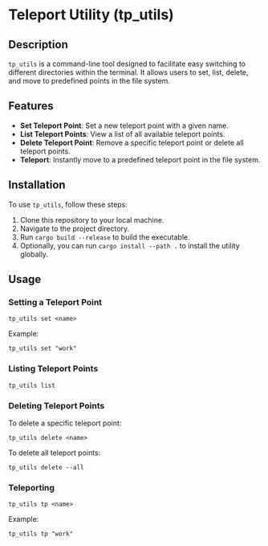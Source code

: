 # Teleport Utility (tp_utils)

## Description
`tp_utils` is a command-line tool designed to facilitate easy switching to different directories within the terminal. It allows users to set, list, delete, and move to predefined points in the file system.

## Features
- **Set Teleport Point**: Set a new teleport point with a given name.
- **List Teleport Points**: View a list of all available teleport points.
- **Delete Teleport Point**: Remove a specific teleport point or delete all teleport points.
- **Teleport**: Instantly move to a predefined teleport point in the file system.

## Installation
To use `tp_utils`, follow these steps:
1. Clone this repository to your local machine.
2. Navigate to the project directory.
3. Run `cargo build --release` to build the executable.
4. Optionally, you can run `cargo install --path .` to install the utility globally.

## Usage
### Setting a Teleport Point
```tp_utils set <name>```

Example:

```tp_utils set "work"```

### Listing Teleport Points
```tp_utils list```

### Deleting Teleport Points

To delete a specific teleport point:

```tp_utils delete <name>```

To delete all teleport points:

```tp_utils delete --all```

### Teleporting
```tp_utils tp <name>```

Example:

```tp_utils tp "work"```
